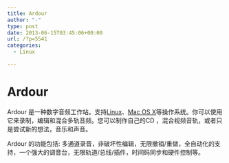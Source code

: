 ```yaml
---
title: Ardour
author: "-"
type: post
date: 2013-06-15T03:45:06+00:00
url: /?p=5541
categories:
  - Linux

---
```

# Ardour
Ardour 是一种数字音频工作站。支持[Linux][1]、[Mac OS X][2]等操作系统。你可以使用它来录制，编辑和混合多轨音频。您可以制作自己的CD ，混合视频音轨，或者只是尝试新的想法，音乐和声音。

Ardour 的功能包括: 多通道录音，非破坏性编辑，无限撤销/重做，全自动化的支持，一个强大的调音台，无限轨道/总线/插件，时间码同步和硬件控制等。

 [1]: http://zh.wikipedia.org/wiki/Linux "Linux"
 [2]: http://zh.wikipedia.org/wiki/Mac_OS_X "Mac OS X"